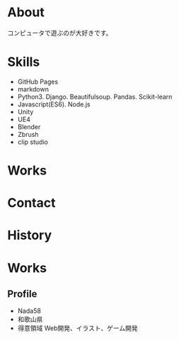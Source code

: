 
# About
コンピュータで遊ぶのが大好きです。

# Skills
- GitHub Pages
- markdown
- Python3. Django. Beautifulsoup. Pandas. Scikit-learn
- Javascript(ES6). Node.js
- Unity
- UE4
- Blender
- Zbrush
- clip studio

# Works

# Contact

# History

# Works

## Profile
- Nada58
- 和歌山県
- 得意領域 Web開発、イラスト、ゲーム開発
